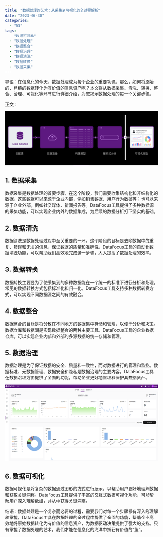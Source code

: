 ```yaml
---
title: "数据处理的艺术：从采集到可视化的全过程解析"
date: "2023-06-30"
categories: 
  - "03"
tags: 
  - "数据可视化"
  - "数据处理"
  - "数据整合"
  - "数据治理"
  - "数据清洗"
  - "数据转换"
  - "数据采集"
---
```


导语：在信息化的今天，数据处理成为每个企业的重要功课。那么，如何将原始的、粗糙的数据转化为有价值的信息资产呢？本文将从数据采集、清洗、转换、整合、治理、可视化等环节进行详细介绍，为您揭示数据处理的每一个关键步骤。

正文：

![](images/1687335078-%E5%BE%AE%E4%BF%A1%E6%88%AA%E5%9B%BE_20230621161052.png)

## 1\. 数据采集

数据采集是数据处理的首要步骤。在这个阶段，我们需要收集结构化和非结构化的数据，这些数据可以来源于企业内部，例如销售数据、用户行为数据等；也可以来源于企业外部，例如社交媒体、新闻报告等。DataFocus工具提供了多种数据源的采集功能，可以实现企业内外的数据集成，为后续的数据分析打下坚实的基础。

## 2\. 数据清洗

数据清洗是数据处理过程中至关重要的一环。这个阶段的目标是去除数据中的重复、错误和无关的信息，保证数据的质量和准确性。DataFocus工具的自动化数据清洗功能，可以帮助我们高效地完成这一步骤，大大提高了数据处理的效率。

## 3\. 数据转换

数据转换主要是为了使采集到的多种数据能在一个统一的标准下进行分析和处理。常见的数据转换方式包括标准化和归一化。DataFocus工具支持多种数据转换方式，可以实现不同数据源之间的有效融合。

## 4\. 数据整合

数据整合的目标是将分散在不同地方的数据集中存储和管理，以便于分析和决策。数据仓库和数据湖是实现数据整合的两种主要工具。DataFocus工具的企业数据仓库，可以实现企业内部和外部的多源数据的统一存储和管理。

## 5\. 数据治理

数据治理是为了保证数据的安全、质量和一致性，而对数据进行的管理和监控。数据标准、元数据管理、数据安全和隐私是数据治理的主要内容。DataFocus工具在数据治理方面提供了全面的功能，帮助企业更好地管理和保护其数据资产。

![](images/1687330209-%E4%BC%81%E4%B8%9A%E5%BE%AE%E4%BF%A1%E6%88%AA%E5%9B%BE_16856738785808.png)

## 6\. 数据可视化

数据可视化是将复杂的数据通过图形的方式进行展示，以帮助用户更好地理解数据和获取关键洞察。DataFocus工具提供了丰富的交互式数据可视化功能，可以帮助用户深入理解数据，并从中获得关键洞察。

结语：数据处理是一个复杂而必要的过程，需要我们对每一个步骤都有深入的理解和掌握。DataFocus工具在数据处理的全过程中提供了全面的功能，帮助企业高效地将原始数据转化为有价值的信息资产，为数据驱动决策提供了强大的支持。只有掌握了数据处理的艺术，我们才能在信息化的海洋中捕获有价值的“鱼”。
